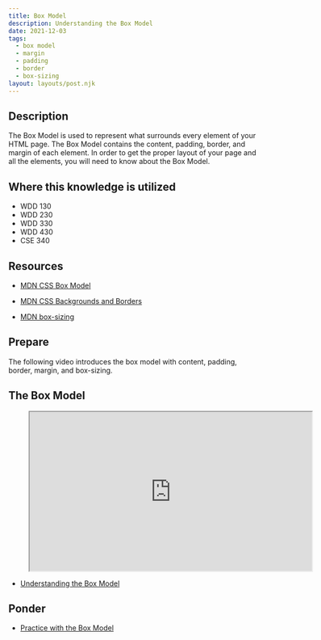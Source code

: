 ```yaml
---
title: Box Model
description: Understanding the Box Model 
date: 2021-12-03
tags:
  - box model
  - margin
  - padding
  - border
  - box-sizing
layout: layouts/post.njk
---
```


## Description

The Box Model is used to represent what surrounds every element of your HTML page. The Box Model contains the content, padding, border, and margin of each element. In order to get the proper layout of your page and all the elements, you will need to know about the Box Model.

## Where this knowledge is utilized

- WDD 130
- WDD 230
- WDD 330
- WDD 430
- CSE 340

## Resources

- [MDN CSS Box Model](https://developer.mozilla.org/en-US/docs/Web/CSS/CSS_Box_Model)

- [MDN CSS Backgrounds and Borders](https://developer.mozilla.org/en-US/docs/Web/CSS/CSS_Backgrounds_and_Borders)

- [MDN box-sizing](https://developer.mozilla.org/en-US/docs/Web/CSS/box-sizing)

## Prepare

The following video introduces the box model with content, padding, border, margin, and box-sizing. 

## The Box Model

<figure class="video-container">

<iframe title="YouTube video player" src="https://www.youtube.com/embed/Np1FuPKLb3E" width="560" height="315" allowfullscreen="allowfullscreen" allow="accelerometer; autoplay; clipboard-write; encrypted-media; gyroscope; picture-in-picture"></iframe>
</figure>

- [Understanding the Box Model](prepare1)

## Ponder

- [Practice with the Box Model](ponder1/)

